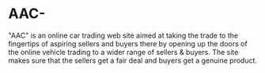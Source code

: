 # AAC-
"AAC" is an online car trading web site aimed at taking the trade to the fingertips of aspiring sellers and buyers there by opening up the doors of the online vehicle trading to a wider range of sellers & buyers. The site makes sure that the sellers get a fair deal and buyers get a genuine product.
